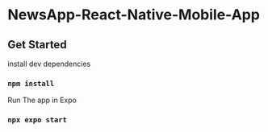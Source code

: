 # NewsApp-React-Native-Mobile-App



## Get Started

install dev dependencies

### `npm install`

Run The app in Expo

### `npx expo start`




